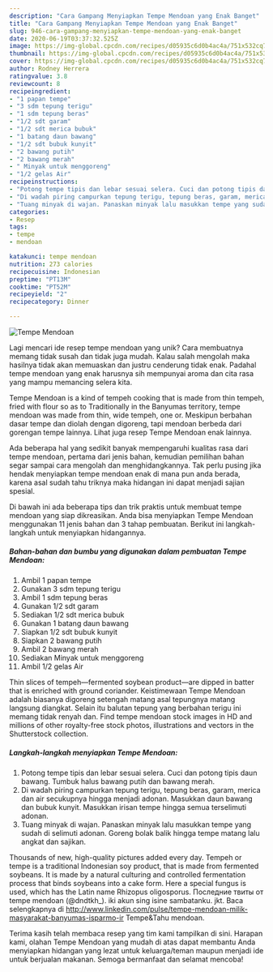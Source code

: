 ```yaml
---
description: "Cara Gampang Menyiapkan Tempe Mendoan yang Enak Banget"
title: "Cara Gampang Menyiapkan Tempe Mendoan yang Enak Banget"
slug: 946-cara-gampang-menyiapkan-tempe-mendoan-yang-enak-banget
date: 2020-06-19T03:37:32.525Z
image: https://img-global.cpcdn.com/recipes/d05935c6d0b4ac4a/751x532cq70/tempe-mendoan-foto-resep-utama.jpg
thumbnail: https://img-global.cpcdn.com/recipes/d05935c6d0b4ac4a/751x532cq70/tempe-mendoan-foto-resep-utama.jpg
cover: https://img-global.cpcdn.com/recipes/d05935c6d0b4ac4a/751x532cq70/tempe-mendoan-foto-resep-utama.jpg
author: Rodney Herrera
ratingvalue: 3.8
reviewcount: 8
recipeingredient:
- "1 papan tempe"
- "3 sdm tepung terigu"
- "1 sdm tepung beras"
- "1/2 sdt garam"
- "1/2 sdt merica bubuk"
- "1 batang daun bawang"
- "1/2 sdt bubuk kunyit"
- "2 bawang putih"
- "2 bawang merah"
- " Minyak untuk menggoreng"
- "1/2 gelas Air"
recipeinstructions:
- "Potong tempe tipis dan lebar sesuai selera. Cuci dan potong tipis daun bawang. Tumbuk halus bawang putih dan bawang merah."
- "Di wadah piring campurkan tepung terigu, tepung beras, garam, merica dan air secukupnya hingga menjadi adonan. Masukkan daun bawang dan bubuk kunyit. Masukkan irisan tempe hingga semua terselimuti adonan."
- "Tuang minyak di wajan. Panaskan minyak lalu masukkan tempe yang sudah di selimuti adonan. Goreng bolak balik hingga tempe matang lalu angkat dan sajikan."
categories:
- Resep
tags:
- tempe
- mendoan

katakunci: tempe mendoan 
nutrition: 273 calories
recipecuisine: Indonesian
preptime: "PT13M"
cooktime: "PT52M"
recipeyield: "2"
recipecategory: Dinner

---
```



![Tempe Mendoan](https://img-global.cpcdn.com/recipes/d05935c6d0b4ac4a/751x532cq70/tempe-mendoan-foto-resep-utama.jpg)

Lagi mencari ide resep tempe mendoan yang unik? Cara membuatnya memang tidak susah dan tidak juga mudah. Kalau salah mengolah maka hasilnya tidak akan memuaskan dan justru cenderung tidak enak. Padahal tempe mendoan yang enak harusnya sih mempunyai aroma dan cita rasa yang mampu memancing selera kita.

Tempe Mendoan is a kind of tempeh cooking that is made from thin tempeh, fried with flour so as to Traditionally in the Banyumas territory, tempe mendoan was made from thin, wide tempeh, one or. Meskipun berbahan dasar tempe dan diolah dengan digoreng, tapi mendoan berbeda dari gorengan tempe lainnya. Lihat juga resep Tempe Mendoan enak lainnya.

Ada beberapa hal yang sedikit banyak mempengaruhi kualitas rasa dari tempe mendoan, pertama dari jenis bahan, kemudian pemilihan bahan segar sampai cara mengolah dan menghidangkannya. Tak perlu pusing jika hendak menyiapkan tempe mendoan enak di mana pun anda berada, karena asal sudah tahu triknya maka hidangan ini dapat menjadi sajian spesial.


Di bawah ini ada beberapa tips dan trik praktis untuk membuat tempe mendoan yang siap dikreasikan. Anda bisa menyiapkan Tempe Mendoan menggunakan 11 jenis bahan dan 3 tahap pembuatan. Berikut ini langkah-langkah untuk menyiapkan hidangannya.

<!--inarticleads1-->

##### Bahan-bahan dan bumbu yang digunakan dalam pembuatan Tempe Mendoan:

1. Ambil 1 papan tempe
1. Gunakan 3 sdm tepung terigu
1. Ambil 1 sdm tepung beras
1. Gunakan 1/2 sdt garam
1. Sediakan 1/2 sdt merica bubuk
1. Gunakan 1 batang daun bawang
1. Siapkan 1/2 sdt bubuk kunyit
1. Siapkan 2 bawang putih
1. Ambil 2 bawang merah
1. Sediakan  Minyak untuk menggoreng
1. Ambil 1/2 gelas Air


Thin slices of tempeh—fermented soybean product—are dipped in batter that is enriched with ground coriander. Keistimewaan Tempe Mendoan adalah biasanya digoreng setengah matang asal tepungnya matang langsung diangkat. Selain itu balutan tepung yang berbahan terigu ini memang tidak renyah dan. Find tempe mendoan stock images in HD and millions of other royalty-free stock photos, illustrations and vectors in the Shutterstock collection. 

<!--inarticleads2-->

##### Langkah-langkah menyiapkan Tempe Mendoan:

1. Potong tempe tipis dan lebar sesuai selera. Cuci dan potong tipis daun bawang. Tumbuk halus bawang putih dan bawang merah.
1. Di wadah piring campurkan tepung terigu, tepung beras, garam, merica dan air secukupnya hingga menjadi adonan. Masukkan daun bawang dan bubuk kunyit. Masukkan irisan tempe hingga semua terselimuti adonan.
1. Tuang minyak di wajan. Panaskan minyak lalu masukkan tempe yang sudah di selimuti adonan. Goreng bolak balik hingga tempe matang lalu angkat dan sajikan.


Thousands of new, high-quality pictures added every day. Tempeh or tempe is a traditional Indonesian soy product, that is made from fermented soybeans. It is made by a natural culturing and controlled fermentation process that binds soybeans into a cake form. Here a special fungus is used, which has the Latin name Rhizopus oligosporus. Последние твиты от tempe mendoan (@dndtkh_). iki akun sing isine sambatanku. jkt. Baca selengkapnya di http://www.linkedin.com/pulse/tempe-mendoan-milik-masyarakat-banyumas-isparmo-ir Tempe&amp;Tahu mendoan. 

Terima kasih telah membaca resep yang tim kami tampilkan di sini. Harapan kami, olahan Tempe Mendoan yang mudah di atas dapat membantu Anda menyiapkan hidangan yang lezat untuk keluarga/teman maupun menjadi ide untuk berjualan makanan. Semoga bermanfaat dan selamat mencoba!
